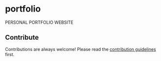 # portfolio
PERSONAL PORTFOLIO WEBSITE


## Contribute

Contributions are always welcome!
Please read the [contribution guidelines](contributing.md) first.
